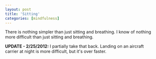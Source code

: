 ```yaml
---
layout: post
title: 'Sitting'
categories: [mindfulness]
---
```

There is nothing simpler than just sitting and breathing. I know of nothing more difficult than just sitting and breathing.

**UPDATE - 2/25/2012:** I partially take that back. Landing on an aircraft carrier at night is more difficult, but it's over faster.